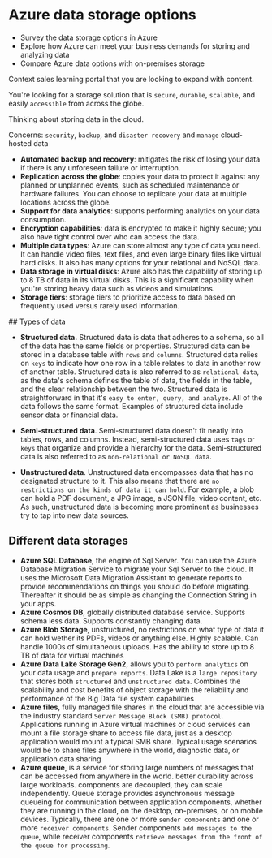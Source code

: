 # Azure data storage options

- Survey the data storage options in Azure
- Explore how Azure can meet your business demands for storing and analyzing data
- Compare Azure data options with on-premises storage

Context sales learning portal that you are looking to expand with content.

You're looking for a storage solution that is `secure`, `durable`, `scalable`, and easily `accessible` from across the globe.

Thinking about storing data in the cloud.

Concerns: `security`, `backup`, and `disaster recovery` and `manage` cloud-hosted data

- **Automated backup and recovery**: mitigates the risk of losing your data if there is any unforeseen failure or interruption.
- **Replication across the globe**: copies your data to protect it against any planned or unplanned events, such as scheduled maintenance or hardware failures. You can choose to replicate your data at multiple locations across the globe.
- **Support for data analytics**: supports performing analytics on your data consumption.
- **Encryption capabilities**: data is encrypted to make it highly secure; you also have tight control over who can access the data.
- **Multiple data types**: Azure can store almost any type of data you need. It can handle video files, text files, and even large binary files like virtual hard disks. It also has many options for your relational and NoSQL data.
- **Data storage in virtual disks**: Azure also has the capability of storing up to 8 TB of data in its virtual disks. This is a significant capability when you're storing heavy data such as videos and simulations.
- **Storage tiers**: storage tiers to prioritize access to data based on frequently used versus rarely used information.

## Types of data
- **Structured data.** Structured data is data that adheres to a schema, so all of the data has the same fields or properties. Structured data can be stored in a database table with `rows` and `columns`. Structured data relies on `keys` to indicate how one row in a table relates to data in another row of another table. Structured data is also referred to as `relational data`, as the data's schema defines the table of data, the fields in the table, and the clear relationship between the two. Structured data is straightforward in that it's `easy to enter, query, and analyze`. All of the data follows the same format. Examples of structured data include sensor data or financial data.

- **Semi-structured data**. Semi-structured data doesn't fit neatly into tables, rows, and columns. Instead, semi-structured data uses `tags` or `keys` that organize and provide a hierarchy for the data. Semi-structured data is also referred to as `non-relational or NoSQL data`.

- **Unstructured data**. Unstructured data encompasses data that has no designated structure to it. This also means that there are `no restrictions on the kinds of data it can hold`. For example, a blob can hold a PDF document, a JPG image, a JSON file, video content, etc. As such, unstructured data is becoming more prominent as businesses try to tap into new data sources.

## Different data storages
- **Azure SQL Database**, the engine of Sql Server. You can use the Azure Database Migration Service to migrate your Sql Server to the cloud. It uses the Microsoft Data Migration Assistant to generate reports to provide recommendations on things you should do before migrating. Thereafter it should be as simple as changing the Connection String in your apps.
- **Azure Cosmos DB**, globally distributed database service. Supports schema less data. Supports constantly changing data.
- **Azure Blob Storage**, unstructured, no restrictions on what type of data it can hold wether its PDFs, videos or anything else. Highly scalable. Can handle 1000s of simultaneous uploads. Has the ability to store up to 8 TB of data for virtual machines
- **Azure Data Lake Storage Gen2**, allows you to `perform analytics` on your data usage and `prepare reports`. Data Lake is a `large repository` that stores both `structured` and `unstructured data`. Combines the scalability and cost benefits of object storage with the reliability and performance of the Big Data file system capabilities
- **Azure files**, fully managed file shares in the cloud that are accessible via the industry standard `Server Message Block (SMB) protocol`. Applications running in Azure virtual machines or cloud services can mount a file storage share to access file data, just as a desktop application would mount a typical SMB share. Typical usage scenarios would be to share files anywhere in the world, diagnostic data, or application data sharing
- **Azure queue**, is a service for storing large numbers of messages that can be accessed from anywhere in the world. better durability across large workloads. components are decoupled, they can scale independently. Queue storage provides asynchronous message queueing for communication between application components, whether they are running in the cloud, on the desktop, on-premises, or on mobile devices. Typically, there are one or more `sender components` and one or more `receiver components`. Sender components `add messages to the queue`, while receiver components `retrieve messages from the front of the queue for processing`.


